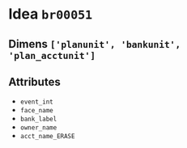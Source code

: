 # Idea `br00051`

## Dimens `['planunit', 'bankunit', 'plan_acctunit']`

## Attributes
- `event_int`
- `face_name`
- `bank_label`
- `owner_name`
- `acct_name_ERASE`

